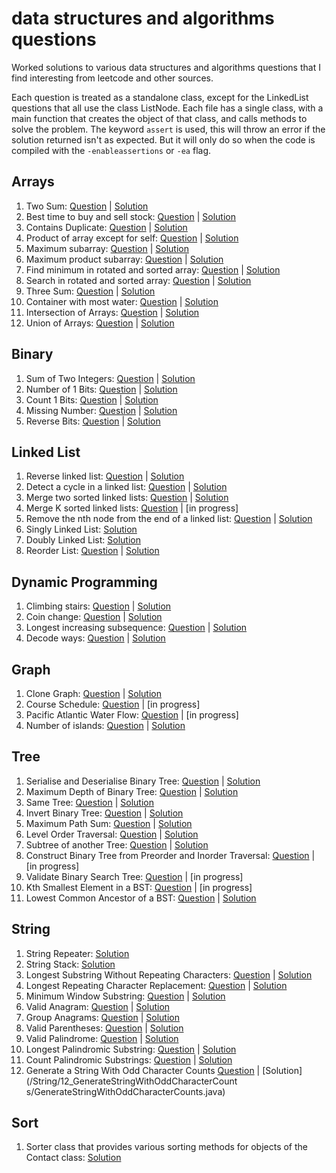 # data structures and algorithms questions
Worked solutions to various data structures and algorithms questions that I find interesting from leetcode and other sources.

Each question is treated as a standalone class, except for the LinkedList questions that all use the class ListNode.
Each file has a single class, with a main function that creates the object of that class, and calls methods to solve the problem.
The keyword `assert` is used, this will throw an error if the solution returned isn't as expected. But it will only do so when the code is compiled with the `-enableassertions` or `-ea` flag.

## Arrays
1. Two Sum:
[Question](https://leetcode.com/problems/two-sum/) | [Solution](/Arrays/01_TwoSum/TwoSum.java)
2. Best time to buy and sell stock: [Question](https://leetcode.com/problems/best-time-to-buy-and-sell-stock/) | [Solution](/Arrays/02_BestTimeToBuyAndSellStock/BestTimeToBuyAndSellStock.java)  
3. Contains Duplicate:
[Question](https://leetcode.com/problems/contains-duplicate/) | [Solution](/Arrays/03_ContainsDuplicate/ContainsDuplicate.java)
4. Product of array except for self:
[Question](https://leetcode.com/problems/product-of-array-except-self/) | [Solution](/Arrays/04_ProductOfArrayExceptSelf/ProductOfArrayExceptSelf.java)
5. Maximum subarray:
[Question](https://leetcode.com/problems/maximum-subarray/) | [Solution](/Arrays/05_MaximumSubarray/MaximumSubarray.java)
6. Maximum product subarray:
[Question](https://leetcode.com/problems/maximum-product-subarray/) | [Solution](/Arrays/06_MaximumProductSubarray/MaximumProductSubarray.java)
7. Find minimum in rotated and sorted array:
[Question](https://leetcode.com/problems/find-minimum-in-rotated-sorted-array/) | [Solution](/Arrays/07_FindMinimumInRotatedSortedArray/MinimumInRotatedSortedArray.java)
8. Search in rotated and sorted array:
[Question](https://leetcode.com/problems/search-in-rotated-sorted-array/) | [Solution](/Arrays/08_SearchInRotatedSortedArray/SearchInRotatedSortedArray.java)
9. Three Sum:
[Question](https://leetcode.com/problems/3sum/) | [Solution](/Arrays/09_ThreeSum/ThreeSum.java)
10. Container with most water:
[Question](https://leetcode.com/problems/container-with-most-water/) | [Solution](/Arrays/10_ContainerWithMostWater/ContainerWithMostWater.java)
11. Intersection of Arrays:
[Question](https://leetcode.com/problems/intersection-of-two-arrays/) | [Solution](/Arrays/11_IntersectionOfArrays/FindIntersection.java)
12. Union of Arrays:
[Question](https://www.geeksforgeeks.org/find-union-and-intersection-of-two-unsorted-arrays/) | [Solution](/Arrays/12_UnionOfArrays/FindUnion.java)

## Binary
1. Sum of Two Integers:
[Question](https://leetcode.com/problems/sum-of-two-integers/) | [Solution](/Binary/01_SumOfTwoIntegers/SumOfTwoIntegers.java)
2. Number of 1 Bits:
[Question](https://leetcode.com/problems/number-of-1-bits/) | [Solution](/Binary/02_NumberOf1Bits/NumberOf1Bits.java)
3. Count 1 Bits:
[Question](https://leetcode.com/problems/counting-bits/) | [Solution](/Binary/03_Count1Bits/Count1Bits.java)
4. Missing Number:
[Question](https://leetcode.com/problems/missing-number/) | [Solution](/Binary/04_MissingNumber/MissingNumber.java)
5. Reverse Bits:
[Question](https://leetcode.com/problems/reverse-bits/) | [Solution](/Binary/05_ReverseBits/ReverseBits.java)


## Linked List
1. Reverse linked list:
[Question](https://leetcode.com/problems/reverse-linked-list/) | [Solution](/LinkedList/01_ReverseLinkedList/ReverseLinkedList.java)
2. Detect a cycle in a linked list:
[Question](https://leetcode.com/problems/linked-list-cycle/) | [Solution](/LinkedList/02_DetectCycleLinkedList/DetectCycleLinkedList.java)
3. Merge two sorted linked lists:
[Question](https://leetcode.com/problems/merge-two-sorted-lists/) | [Solution](/LinkedList/03_MergeTwoSortedLinkedLists/MergeTwoSortedLists.java)
4. Merge K sorted linked lists:
[Question](https://leetcode.com/problems/merge-k-sorted-lists/) | [in progress]
5. Remove the nth node from the end of a linked list:
[Question](https://leetcode.com/problems/remove-nth-node-from-end-of-list/) | [Solution](/LinkedList/05_RemoveNthNodeFromEndOfLinkedList/RemoveNthNodeFromEndOfLinkedList.java)
6. Singly Linked List:
[Solution](/LinkedList/06_SinglyLinkedList/LinkedList.java)
7. Doubly Linked List:
[Solution](/LinkedList/07_DoublyLinkedList/DoublyLinkedList.java)
8. Reorder List:
[Question](https://leetcode.com/problems/reorder-list/) | [Solution](/LinkedList/08_ReorderList/ReorderList.java)

## Dynamic Programming
1. Climbing stairs:
[Question](https://leetcode.com/problems/climbing-stairs/) | [Solution](/DynamicProgramming/01_ClimbingStairs/ClimbingStairs.java)
2. Coin change:
[Question](https://leetcode.com/problems/coin-change/) | [Solution](/DynamicProgramming/02_CoinChange/CoinChange.java)
3. Longest increasing subsequence:
[Question](https://leetcode.com/problems/longest-increasing-subsequence/) | [Solution](/DynamicProgramming/03_LongestIncreasingSubsequence/LongestIncreasingSubsequence.java)
4. Decode ways:
[Question](https://leetcode.com/problems/decode-ways/) | [Solution](/DynamicProgramming/04_DecodeWays/DecodeWays.java)

## Graph
1. Clone Graph:
[Question](https://leetcode.com/problems/clone-graph/) | [Solution](/Graph/01_CloneGraph/CloneGraph.java)
2. Course Schedule:
[Question](https://leetcode.com/problems/course-schedule/) | [in progress]
3. Pacific Atlantic Water Flow:
[Question](https://leetcode.com/problems/pacific-atlantic-water-flow/) | [in progress]
4. Number of islands:
[Question](https://leetcode.com/problems/number-of-islands/) | [Solution](/Graph/04_NumberOfIslands/NumberOfIslands.java)

## Tree
1. Serialise and Deserialise Binary Tree:
[Question](https://leetcode.com/problems/serialize-and-deserialize-binary-tree/) | [Solution](/Tree/01_TreeNode/TreeNode.java)
2. Maximum Depth of Binary Tree:
[Question](https://leetcode.com/problems/maximum-depth-of-binary-tree/) | [Solution](/Tree/02_MaximumDepthOfBinaryTree/MaximumDepthOfBinaryTree.java)
3. Same Tree:
[Question](https://leetcode.com/problems/same-tree/) | [Solution](/Tree/03_SameTree/SameTree.java)
4. Invert Binary Tree:
[Question](https://leetcode.com/problems/invert-binary-tree/) | [Solution](/Tree/04_InvertBinaryTree/InvertBinaryTree.java)
5. Maximum Path Sum:
[Question](https://leetcode.com/problems/binary-tree-maximum-path-sum/) | [Solution](/Tree/05_MaximumPathSum/MaximumPathSum.java)
6. Level Order Traversal:
[Question](https://leetcode.com/problems/binary-tree-level-order-traversal/) | [Solution](/Tree/06_LevelOrderTraversal/LevelOrderTraversal.java)
7. Subtree of another Tree:
[Question](https://leetcode.com/problems/subtree-of-another-tree/) | [Solution](/Tree/07_SubtreeOfAnotherTree/SubtreeOfAnotherTree.java)
8. Construct Binary Tree from Preorder and Inorder Traversal:
[Question](https://leetcode.com/problems/construct-binary-tree-from-preorder-and-inorder-traversal/) | [in progress]
9. Validate Binary Search Tree:
[Question](https://leetcode.com/problems/validate-binary-search-tree/) | [in progress]
10. Kth Smallest Element in a BST:
[Question](https://leetcode.com/problems/kth-smallest-element-in-a-bst/) | [in progress]
11. Lowest Common Ancestor of a BST:
[Question](https://leetcode.com/problems/lowest-common-ancestor-of-a-binary-search-tree/) | [Solution](/Tree/11_LowestCommonAncestorOfBST/LowestCommonAncestorOfBST.java)


## String
1. String Repeater:
[Solution](/String/01_StringRepeater/StringRepeater.java)
2. String Stack:
[Solution](/String/02_StringStack/StringStack.java)
3. Longest Substring Without Repeating Characters:
[Question](https://leetcode.com/problems/longest-substring-without-repeating-characters/) | [Solution](/String/03_LongestSubstringWithoutRepeatingCharacters/LongestSubstringWithoutRepeatingCharacters.java)
4. Longest Repeating Character Replacement:
[Question](https://leetcode.com/problems/longest-repeating-character-replacement/) | [Solution](/String/04_LongestRepeatingCharacterReplacement/LongestRepeatingCharacterReplacement.java)
5. Minimum Window Substring:
[Question](https://leetcode.com/problems/minimum-window-substring/) | [Solution](/String/05_MinimumWindowSubstring/MinimumWindowSubstring.java)
6. Valid Anagram:
[Question](https://leetcode.com/problems/valid-anagram/) | [Solution](/String/06_ValidAnagram/ValidAnagram.java)
7. Group Anagrams:
[Question](https://leetcode.com/problems/group-anagrams/) | [Solution](/String/07_GroupAnagrams/GroupAnagrams.java)
8. Valid Parentheses:
[Question](http://leetcode.com/problems/valid-parentheses) | [Solution](/String/08_ValidParentheses/ValidParentheses.java)
9. Valid Palindrome:
[Question](http://leetcode.com/problems/valid-palindrome) | [Solution](/String/09_ValidPalindrome/ValidPalindrome.java)
10. Longest Palindromic Substring:
[Question](https://leetcode.com/problems/longest-palindromic-substring/) | [Solution](/String/10_LongestPalindromicSubstring/LongestPalindromicSubstring.java)
11. Count Palindromic Substrings:
[Question](https://leetcode.com/problems/palindromic-substrings/) | [Solution](/String/11_CountPalindromicSubstrings/CountPalindromicSubstrings.java)
12. Generate a String With Odd Character Counts
[Question](https://leetcode.com/problems/generate-a-string-with-characters-that-have-odd-counts/) | [Solution](/String/12_GenerateStringWithOddCharacterCount s/GenerateStringWithOddCharacterCounts.java)

## Sort
1. Sorter class that provides various sorting methods for objects of the Contact class: [Solution](/Sort/01_ContactSorter/)

